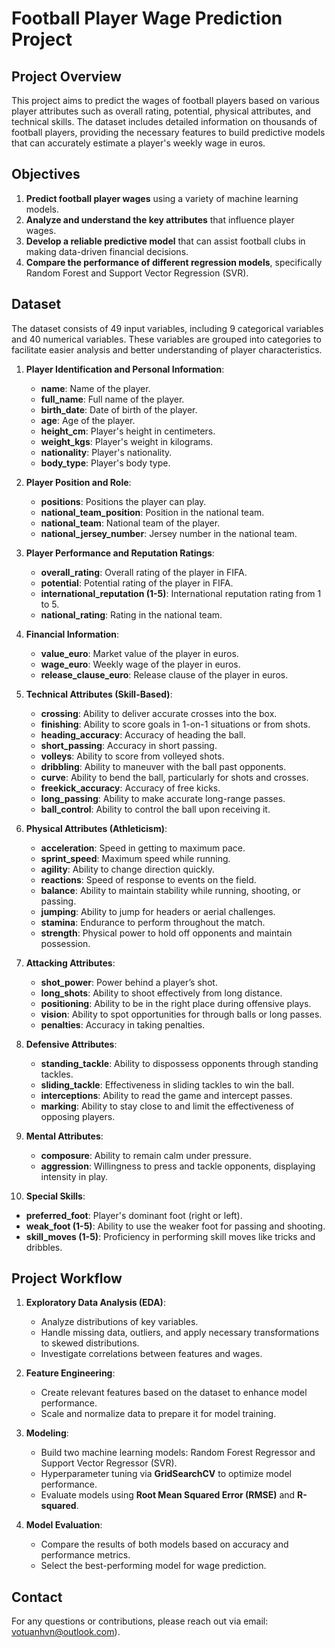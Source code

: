# Football Player Wage Prediction Project

## Project Overview
This project aims to predict the wages of football players based on various player attributes such as overall rating, potential, physical attributes, and technical skills. The dataset includes detailed information on thousands of football players, providing the necessary features to build predictive models that can accurately estimate a player's weekly wage in euros.

## Objectives
1. **Predict football player wages** using a variety of machine learning models.
2. **Analyze and understand the key attributes** that influence player wages.
3. **Develop a reliable predictive model** that can assist football clubs in making data-driven financial decisions.
4. **Compare the performance of different regression models**, specifically Random Forest and Support Vector Regression (SVR).

## Dataset
The dataset consists of 49 input variables, including 9 categorical variables and 40 numerical variables. These variables are grouped into categories to facilitate easier analysis and better understanding of player characteristics. 

1. **Player Identification and Personal Information**:
   - **name**: Name of the player.
   - **full_name**: Full name of the player.
   - **birth_date**: Date of birth of the player.
   - **age**: Age of the player.
   - **height_cm**: Player's height in centimeters.
   - **weight_kgs**: Player's weight in kilograms.
   - **nationality**: Player's nationality.
   - **body_type**: Player's body type.

2. **Player Position and Role**:
   - **positions**: Positions the player can play.
   - **national_team_position**: Position in the national team.
   - **national_team**: National team of the player.
   - **national_jersey_number**: Jersey number in the national team.

3. **Player Performance and Reputation Ratings**:
   - **overall_rating**: Overall rating of the player in FIFA.
   - **potential**: Potential rating of the player in FIFA.
   - **international_reputation (1-5)**: International reputation rating from 1 to 5.
   - **national_rating**: Rating in the national team.

4. **Financial Information**:
   - **value_euro**: Market value of the player in euros.
   - **wage_euro**: Weekly wage of the player in euros.
   - **release_clause_euro**: Release clause of the player in euros.

5. **Technical Attributes (Skill-Based)**:
   - **crossing**: Ability to deliver accurate crosses into the box.
   - **finishing**: Ability to score goals in 1-on-1 situations or from shots.
   - **heading_accuracy**: Accuracy of heading the ball.
   - **short_passing**: Accuracy in short passing.
   - **volleys**: Ability to score from volleyed shots.
   - **dribbling**: Ability to maneuver with the ball past opponents.
   - **curve**: Ability to bend the ball, particularly for shots and crosses.
   - **freekick_accuracy**: Accuracy of free kicks.
   - **long_passing**: Ability to make accurate long-range passes.
   - **ball_control**: Ability to control the ball upon receiving it.

6. **Physical Attributes (Athleticism)**:
   - **acceleration**: Speed in getting to maximum pace.
   - **sprint_speed**: Maximum speed while running.
   - **agility**: Ability to change direction quickly.
   - **reactions**: Speed of response to events on the field.
   - **balance**: Ability to maintain stability while running, shooting, or passing.
   - **jumping**: Ability to jump for headers or aerial challenges.
   - **stamina**: Endurance to perform throughout the match.
   - **strength**: Physical power to hold off opponents and maintain possession.

7. **Attacking Attributes**:
   - **shot_power**: Power behind a player’s shot.
   - **long_shots**: Ability to shoot effectively from long distance.
   - **positioning**: Ability to be in the right place during offensive plays.
   - **vision**: Ability to spot opportunities for through balls or long passes.
   - **penalties**: Accuracy in taking penalties.

8. **Defensive Attributes**:
   - **standing_tackle**: Ability to dispossess opponents through standing tackles.
   - **sliding_tackle**: Effectiveness in sliding tackles to win the ball.
   - **interceptions**: Ability to read the game and intercept passes.
   - **marking**: Ability to stay close to and limit the effectiveness of opposing players.

9. **Mental Attributes**:
   - **composure**: Ability to remain calm under pressure.
   - **aggression**: Willingness to press and tackle opponents, displaying intensity in play.

10. **Special Skills**:
   - **preferred_foot**: Player's dominant foot (right or left).
   - **weak_foot (1-5)**: Ability to use the weaker foot for passing and shooting.
   - **skill_moves (1-5)**: Proficiency in performing skill moves like tricks and dribbles.

## Project Workflow
1. **Exploratory Data Analysis (EDA)**:
   - Analyze distributions of key variables.
   - Handle missing data, outliers, and apply necessary transformations to skewed distributions.
   - Investigate correlations between features and wages.
   
2. **Feature Engineering**:
   - Create relevant features based on the dataset to enhance model performance.
   - Scale and normalize data to prepare it for model training.

3. **Modeling**:
   - Build two machine learning models: Random Forest Regressor and Support Vector Regressor (SVR).
   - Hyperparameter tuning via **GridSearchCV** to optimize model performance.
   - Evaluate models using **Root Mean Squared Error (RMSE)** and **R-squared**.

4. **Model Evaluation**:
   - Compare the results of both models based on accuracy and performance metrics.
   - Select the best-performing model for wage prediction.

## Contact
For any questions or contributions, please reach out via email: votuanhvn@outlook.com).
